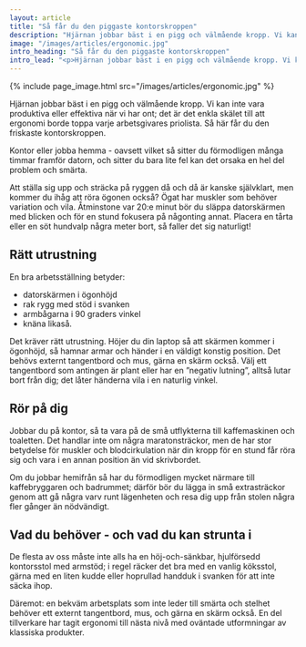 ```yaml
---
layout: article
title: "Så får du den piggaste kontorskroppen"
description: "Hjärnan jobbar bäst i en pigg och välmående kropp. Vi kan inte vara produktiva eller effektiva när vi har ont. Så här får du den friskaste kontorskroppen."
image: "/images/articles/ergonomic.jpg"
intro_heading: "Så får du den piggaste kontorskroppen"
intro_lead: "<p>Hjärnan jobbar bäst i en pigg och välmående kropp. Vi kan inte vara produktiva eller effektiva när vi har ont; det är det enkla skälet till att ergonomi borde toppa varje arbetsgivares priolista. Så här får du den friskaste kontorskroppen.</p>"
---
```

{%
  include page_image.html
  src="/images/articles/ergonomic.jpg"
%}

Hjärnan jobbar bäst i en pigg och välmående kropp. Vi kan inte vara produktiva eller effektiva när vi har ont; det är det enkla skälet till att ergonomi borde toppa varje arbetsgivares priolista. Så här får du den friskaste kontorskroppen.

Kontor eller jobba hemma - oavsett vilket så sitter du förmodligen många timmar framför datorn, och sitter du bara lite fel kan det orsaka en hel del problem och smärta.

Att ställa sig upp och sträcka på ryggen då och då är kanske självklart, men kommer du ihåg att röra ögonen också? Ögat har muskler som behöver variation och vila. Åtminstone var 20:e minut bör du släppa datorskärmen med blicken och för en stund fokusera på någonting annat. Placera en tårta eller en söt hundvalp några meter bort, så faller det sig naturligt!

## Rätt utrustning

En bra arbetsställning betyder:

- datorskärmen i ögonhöjd
- rak rygg med stöd i svanken
- armbågarna i 90 graders vinkel
- knäna likaså.

Det kräver rätt utrustning. Höjer du din laptop så att skärmen kommer i ögonhöjd, så hamnar armar och händer i en väldigt konstig position. Det behövs externt tangentbord och mus, gärna en skärm också. Välj ett tangentbord som antingen är plant eller har en ”negativ lutning”, alltså lutar bort från dig; det låter händerna vila i en naturlig vinkel.

## Rör på dig

Jobbar du på kontor, så ta vara på de små utflykterna till kaffemaskinen och toaletten. Det handlar inte om några maratonsträckor, men de har stor betydelse för muskler och blodcirkulation när din kropp för en stund får röra sig och vara i en annan position än vid skrivbordet.

Om du jobbar hemifrån så har du förmodligen mycket närmare till kaffebryggaren och badrummet; därför bör du lägga in små extrasträckor genom att gå några varv runt lägenheten och resa dig upp från stolen några fler gånger än nödvändigt.

## Vad du behöver - och vad du kan strunta i

De flesta av oss måste inte alls ha en höj-och-sänkbar, hjulförsedd kontorsstol med armstöd; i regel räcker det bra med en vanlig köksstol, gärna med en liten kudde eller hoprullad handduk i svanken för att inte säcka ihop.

Däremot: en bekväm arbetsplats som inte leder till smärta och stelhet behöver ett externt tangentbord, mus, och gärna en skärm också. En del tillverkare har tagit ergonomi till nästa nivå med oväntade utformningar av klassiska produkter.